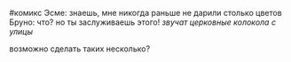 #комикс
Эсме: знаешь, мне никогда раньше не дарили столько цветов
Бруно: что? но ты заслуживаешь этого!
*звучат церковные колокола с улицы*

возможно сделать таких несколько?